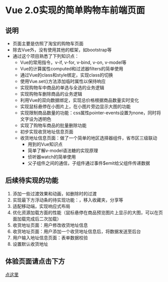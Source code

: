 # Vue 2.0实现的简单购物车前端页面
## 说明
- 页面主要是仿照了淘宝的购物车页面
- 除去Vue外，没有使用其他的框架，如bootstrap等
- 通过这个项目熟悉了下列知识点：
    - Vue的常用指令，v-if, v-for, v-bind, v-on, v-model等
    - Vue的计算属性computed和过滤器filters的简单使用
    - 通过Vue的class和style绑定，实现class的切换
    - 使用Vue.set()方法添加临时属性以保持响应
    - 实现购物车中商品的单选与全选的业务逻辑
    - 实现购物车删除商品的业务逻辑
    - 利用Vue的双向数据绑定，实现总价格根据商品数量实时变化
    - 实现鼠标悬停在小图片上，在小图片旁边显示大图的功能
    - 实现限制商品数量的功能：css属性pointer-events设置为none，同时将文字设为透明色
    - 实现了购物车商品的批量删除功能
    - 初步实现收货地址信息页面
    - 收货地址信息页面：做了一个简单的地区选择器组件，省市区三级联动
        + 用到的Vue知识点
        + 简单了解v-model语法糖的实现原理
        + 侦听器watch的简单使用
        + 父子组件之间的通信，子组件通过事件$emit给父组件传递数据
            
## 后续待实现的功能
1. 添加一些过渡效果和动画，如删除时的过渡
2. 实现最下方浮动条的待实现功能：，移入收藏夹，分享等
3. 适配移动端，实现响应式布局
4. 优化资源加载方面的性能（鼠标悬停在商品预览图片上显示的大图，可以在页面加载完成后二次加载）
5. 收货地址页面：用户修改收货地址信息 
6. 收货地址页面：用户添加一个收货地址信息后，将数据发送至后台
7. 用户输入地址信息页面：表单数据校验
8. 设置默认收货地址

## 体验页面请点击下方
[点这里](https://cddbysj.github.io/shopping-cart-1/)
